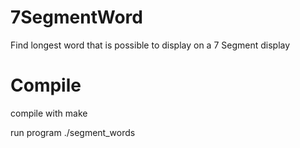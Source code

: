 # 7SegmentWord
Find longest word that is possible to display on a 7 Segment display


# Compile
compile with
  make
  
run program
  ./segment_words
